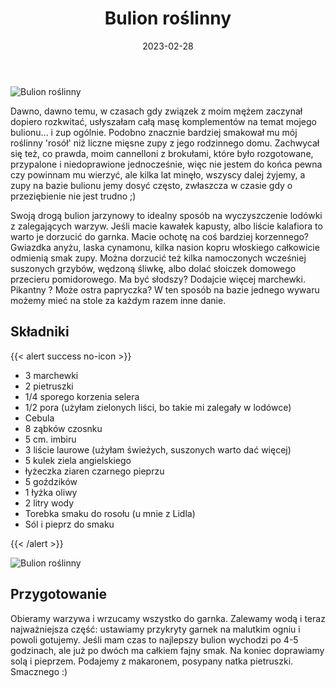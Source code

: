﻿---
title: "Bulion roślinny"
date: 2023-02-28
categories:
- zupy
tags:
- bulion
- wegańskie
- jarzyny

thumbnailImagePosition: "top"
---
![Bulion roślinny](/img/Bulion-roslinny/Bulion-roslinny-1.JPG)

Dawno, dawno temu, w czasach gdy związek z moim mężem zaczynał dopiero rozkwitać, usłyszałam całą masę komplementów na temat mojego bulionu... i zup ogólnie. Podobno znacznie bardziej smakował mu mój roślinny 'rosół' niż liczne mięsne zupy z jego rodzinnego domu. Zachwycał się też, co prawda, moim cannelloni z brokułami, które było rozgotowane, przypalone i niedoprawione jednocześnie, więc nie jestem do końca pewna czy powinnam mu wierzyć, ale kilka lat minęło, wszyscy dalej żyjemy, a zupy na bazie bulionu jemy dosyć często, zwłaszcza w czasie gdy o przeziębienie nie jest trudno ;)
<!--more-->

Swoją drogą bulion jarzynowy to idealny sposób na wyczyszczenie lodówki z zalegających warzyw. Jeśli macie kawałek kapusty, albo liście kalafiora to warto je dorzucić do garnka. Macie ochotę na coś bardziej korzennego? Gwiazdka anyżu, laska cynamonu, kilka nasion kopru włoskiego całkowicie odmienią smak zupy. Można dorzucić też kilka namoczonych wcześniej suszonych grzybów, wędzoną śliwkę, albo dolać słoiczek domowego przecieru pomidorowego. Ma być słodszy? Dodajcie więcej marchewki. Pikantny ? Może ostra papryczka? W ten sposób na bazie jednego wywaru możemy mieć na stole za każdym razem inne danie. 

## Składniki
{{< alert success no-icon >}}
- 3 marchewki
- 2 pietruszki 
- 1/4 sporego korzenia selera 
- 1/2 pora (użyłam zielonych liści, bo takie mi zalegały w lodówce)
- Cebula
- 8 ząbków czosnku
- 5 cm. imbiru
- 3 liście laurowe (użyłam świeżych, suszonych warto dać więcej)
- 5 kulek ziela angielskiego 
- łyżeczka ziaren czarnego pieprzu
- 5 goździków 
- 1 łyżka oliwy
- 2 litry wody
- Torebka smaku do rosołu (u mnie z Lidla)
- Sól i pieprz do smaku


{{< /alert >}}

![Bulion roślinny](/img/Bulion-roslinny/Bulion-roslinny-2.JPG)
## Przygotowanie
Obieramy warzywa i wrzucamy wszystko do garnka. Zalewamy wodą i teraz najważniejsza część: ustawiamy przykryty garnek na malutkim ogniu i powoli gotujemy. Jeśli mam czas to najlepszy bulion wychodzi po 4-5 godzinach, ale już po dwóch ma całkiem fajny smak. Na koniec doprawiamy solą i pieprzem. Podajemy z makaronem, posypany natka pietruszki.
Smacznego :)

